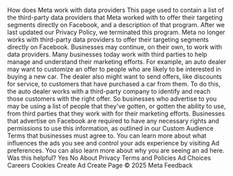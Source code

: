 How does Meta work with data providers
This page used to contain a list of the third-party data providers that Meta worked with to offer their targeting segments directly on Facebook, and a description of that program. After we last updated our Privacy Policy, we terminated this program. Meta no longer works with third-party data providers to offer their targeting segments directly on Facebook.
Businesses may continue, on their own, to work with data providers. Many businesses today work with third parties to help manage and understand their marketing efforts. For example, an auto dealer may want to customize an offer to people who are likely to be interested in buying a new car. The dealer also might want to send offers, like discounts for service, to customers that have purchased a car from them. To do this, the auto dealer works with a third-party company to identify and reach those customers with the right offer.
So businesses who advertise to you may be using a list of people that they've gotten, or gotten the ability to use, from third parties that they work with for their marketing efforts. Businesses that advertise on Facebook are required to have any necessary rights and permissions to use this information, as outlined in our Custom Audience Terms that businesses must agree to.
You can learn more about what influences the ads you see and control your ads experience by visiting Ad preferences. You can also learn more about why you are seeing an ad here.
Was this helpful?
Yes
No
About
Privacy
Terms and Policies
Ad Choices
Careers
Cookies
Create Ad
Create Page
© 2025 Meta
Feedback
